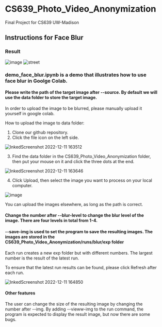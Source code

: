 # CS639_Photo_Video_Anonymization
Final Project for CS639 UW-Madison

## Instructions for Face Blur

### Result
![image](https://user-images.githubusercontent.com/94937314/206935040-1c215770-14f3-46b9-a7d9-14082d16b7e8.png)
![street](https://user-images.githubusercontent.com/94937314/207150801-5ba32f25-ddb4-4302-89e2-6b124c83d321.jpg)

### demo_face_blur.ipynb is a demo that illustrates how to use face blur in Goolge Colab.

#### Please write the path of the target image after --source. By default we will use the data folder to store the target image. 

In order to upload the image to be blurred, please manually upload it yourself in google colab. 

How to upload the image to data folder:
1. Clone our github repository.
2. Click the file icon on the left side.

![InkedScreenshot 2022-12-11 163512](https://user-images.githubusercontent.com/94937314/206932922-ec09b7db-8e9c-4053-adaa-66a20798d37b.jpg)

3. Find the data folder in the CS639_Photo_Video_Anonymization folder, then put your mouse on it and click the three dots at the end.

![InkedScreenshot 2022-12-11 163646](https://user-images.githubusercontent.com/94937314/206932970-e6493368-c6de-4353-a365-64fdcf3680e9.jpg)

4. Click Upload, then select the image you want to process on your local computer.

![image](https://user-images.githubusercontent.com/94937314/206933026-ebcf6a5e-ce09-45fa-a9f4-c50deff45a73.png)

You can upload the images elsewhere, as long as the path is correct.


#### Change the number after --blur-level to change the blur level of the image. There are four levels in total from 1-4.


#### --save-img is used to set the program to save the resulting images. The images are stored in the CS639_Photo_Video_Anonymization/runs/blur/exp folder

Each run creates a new exp folder but with different numbers. The largest number is the result of the latest run.

To ensure that the latest run results can be found, please click Refresh after each run. 

![InkedScreenshot 2022-12-11 164850](https://user-images.githubusercontent.com/94937314/206933500-8a5b89a8-9a0f-4a97-9cea-cb7bd238eb65.jpg)


#### Other features 
The user can change the size of the resulting image by changing the number after --img.
By adding --vieww-img to the run command, the program is expected to display the result image, but now there are some bugs.
